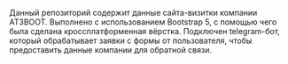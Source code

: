 Данный репозиторий содержит данные сайта-визитки компании AT3BOOT.
Выполнено с использованием Bootstrap 5, с помощью чего была сделана кроссплатформенная вёрстка.
Подключен telegram-бот, который обрабатывает заявки с формы от пользователя, чтобы предоставить данные компании для обратной связи.
